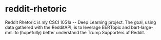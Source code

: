 # reddit-rhetoric
Reddit Rhetoric is my CSCI 1051a -- Deep Learning  project. The goal, using data gathered with the RedditAPI, is to leverage BERTopic and bart-large-mnli to (hopefully) better understand the Trump Supporters of Reddit.
